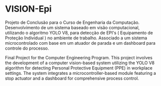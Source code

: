 # VISION-Epi

Projeto de Conclusão para o Curso de Engenharia da Computação. Desenvolvimento de um sistema baseado em visão computacional, utilizando o algoritmo YOLO V8, para detecção de EPI's (  Equipamento de Proteção Individual ) no ambiente de trabalho. Associado a um sistema microcontrolado com base em um atuador de parada e um dashboard para controle do processo.


Final Project for the Computer Engineering Program. This project involves the development of a computer vision-based system utilizing the YOLO V8 algorithm for detecting Personal Protective Equipment (PPE) in workplace settings. The system integrates a microcontroller-based module featuring a stop actuator and a dashboard for comprehensive process control.
